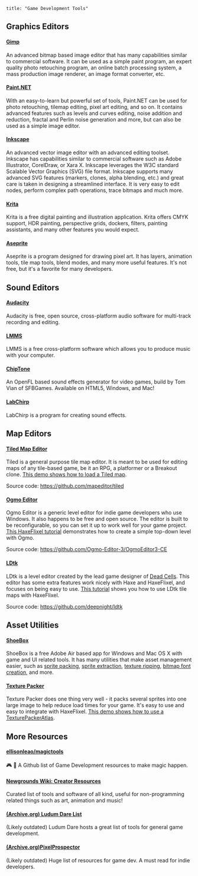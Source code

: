 ```
title: "Game Development Tools"
```

## Graphics Editors

#### [Gimp](http://www.gimp.org/)

An advanced bitmap based image editor that has many capabilities similar to commercial software. It can be used as a simple paint program, an expert quality photo retouching program, an online batch processing system, a mass production image renderer, an image format converter, etc.

#### [Paint.NET](http://www.getpaint.net)
With an easy-to-learn but powerful set of tools, Paint.NET can be used for photo retouching, tilemap editing, pixel art editing, and so on. It contains advanced features such as levels and curves editing, noise addition and reduction, fractal and Perlin noise generation and more, but can also be used as a simple image editor.

#### [Inkscape](http://www.inkscape.org/)

An advanced vector image editor with an advanced editing toolset. Inkscape has capabilities similar to commercial software such as Adobe Illustrator, CorelDraw, or Xara X. Inkscape leverages the W3C standard Scalable Vector Graphics (SVG) file format.
Inkscape supports many advanced SVG features (markers, clones, alpha blending, etc.) and great care is taken in designing a streamlined interface. It is very easy to edit nodes, perform complex path operations, trace bitmaps and much more.

#### [Krita](http://www.krita.org/)

Krita is a free digital painting and illustration application. Krita offers CMYK support, HDR painting, perspective grids, dockers, filters, painting assistants, and many other features you would expect.

#### [Aseprite](https://www.aseprite.org/)

Aseprite is a program designed for drawing pixel art. It has layers, animation tools, tile map tools, blend modes, and many more useful features. It's not free, but it's a favorite for many developers.

## Sound Editors

#### [Audacity](https://www.audacityteam.org/)

Audacity is free, open source, cross-platform audio software for multi-track recording and editing.

#### [LMMS](https://lmms.io/)

LMMS is a free cross-platform software which allows you to produce music with your computer.

#### [ChipTone](https://sfbgames.itch.io/chiptone)

An OpenFL based sound effects generator for video games, build by Tom Vian of SFBGames. Available on HTML5, Windows, and Mac!

#### [LabChirp](https://labbed.net/software/labchirp/)

LabChirp is a program for creating sound effects.

## Map Editors

#### [Tiled Map Editor](https://www.mapeditor.org/)

Tiled is a general purpose tile map editor. It is meant to be used for editing maps of any tile-based game, be it an RPG, a platformer or a Breakout clone. [This demo shows how to load a Tiled map](http://haxeflixel.com/demos/TiledEditor/).

Source code: https://github.com/mapeditor/tiled

#### [Ogmo Editor](https://ogmo-editor-3.github.io/)

Ogmo Editor is a generic level editor for indie game developers who use Windows. It also happens to be free and open source. The editor is built to be reconfigurable, so you can set it up to work well for your game project. [This HaxeFlixel tutorial](http://haxeflixel.com/documentation/part-v-tiles-maps-and-collisions/) demonstrates how to create a simple top-down level with Ogmo.

Source code: https://github.com/Ogmo-Editor-3/OgmoEditor3-CE

#### [LDtk](https://ldtk.io/)

LDtk is a level editor created by the lead game designer of [Dead Cells](https://store.steampowered.com/app/588650/Dead_Cells/). This editor has some extra features work nicely with Haxe and HaxeFlixel, and focuses on being easy to use. [This tutorial](https://goop.wtf/2021/06/05/loading-ldtk-maps-in-haxeflixel.html) shows you how to use LDtk tile maps with HaxeFlixel.

Source code: https://github.com/deepnight/ldtk

## Asset Utilities

#### [ShoeBox](http://renderhjs.net/shoebox/)

ShoeBox is a free Adobe Air based app for Windows and Mac OS X with game and UI related tools. It has many utilities that make asset management easier, such as [sprite packing](http://renderhjs.net/shoebox/packSprites.htm), [sprite extraction](http://renderhjs.net/shoebox/extractSprites.htm), [texture ripping](http://renderhjs.net/shoebox/textureRipper.htm), [bitmap font creation](http://renderhjs.net/shoebox/bitmapFont.htm), and more.

#### [Texture Packer](https://www.codeandweb.com/texturepacker)

Texture Packer does one thing very well - it packs several sprites into one large image to help reduce load times for your game. It's easy to use and easy to integrate with HaxeFlixel. [This demo shows how to use a TexturePackerAtlas](http://haxeflixel.com/demos/TexturePackerAtlas/).

## More Resources

#### [ellisonleao/magictools](https://github.com/ellisonleao/magictools?tab=readme-ov-file)

🎮 📝 A Github list of Game Development resources to make magic happen.

#### [Newgrounds Wiki: Creator Resources](https://www.newgrounds.com/wiki/creator-resources/)

Curated list of tools and software of all kind, useful for non-programming related things such as art, animation and music!

#### [(Archive.org) Ludum Dare List](https://web.archive.org/web/20171030171759/http://ludumdare.com/compo/tools/)

(Likely outdated) Ludum Dare hosts a great list of tools for general game development.

#### [(Archive.org)PixelProspector](https://web.archive.org/web/20170527203734/http://www.pixelprospector.com/indie-resources/)

(Likely outdated) Huge list of resources for game dev. A must read for indie developers.
